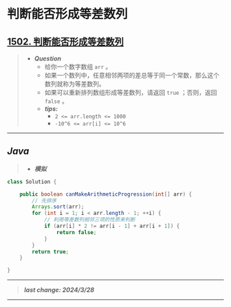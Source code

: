 # 判断能否形成等差数列

## [1502. 判断能否形成等差数列](https://leetcode.cn/problems/can-make-arithmetic-progression-from-sequence/)

> - ***Question***
>   - 给你一个数字数组 `arr` 。
>   - 如果一个数列中，任意相邻两项的差总等于同一个常数，那么这个数列就称为等差数列。
>   - 如果可以重新排列数组形成等差数列，请返回 `true` ；否则，返回 `false` 。
>   - ***tips:***
>     - `2 <= arr.length <= 1000`
>     - `-10^6 <= arr[i] <= 10^6`

---

## *Java*

> - ***模拟***

```java
class Solution {

    public boolean canMakeArithmeticProgression(int[] arr) {
        // 先排序
        Arrays.sort(arr);
        for (int i = 1; i < arr.length - 1; ++i) {
            // 利用等差数列相邻三项的性质来判断
            if (arr[i] * 2 != arr[i - 1] + arr[i + 1]) {
                return false;
            }
        }
        return true;
    }

}
```

---

> ***last change: 2024/3/28***

---
